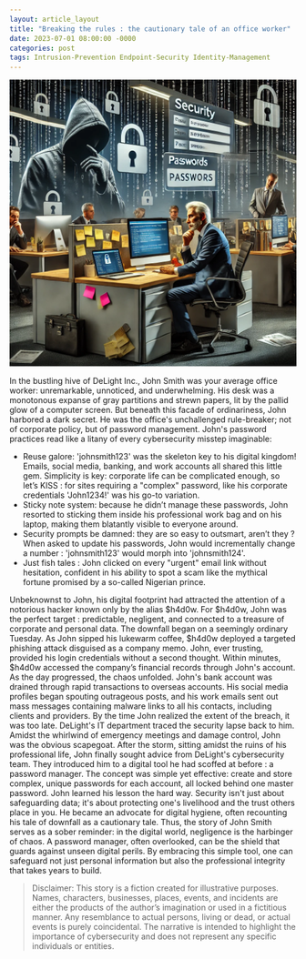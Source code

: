 ```yaml
---
layout: article_layout
title: "Breaking the rules : the cautionary tale of an office worker"
date: 2023-07-01 08:00:00 -0000
categories: post
tags: Intrusion-Prevention Endpoint-Security Identity-Management
---
```


![Illustrated by our virtual artist, capturing the chaos of cybersecurity gone wrong.](/assets/security-tips-passwords.webp)

In the bustling hive of DeLight Inc., John Smith was your average office worker: unremarkable, unnoticed, and underwhelming. His desk was a monotonous expanse of gray partitions and strewn papers, lit by the pallid glow of a computer screen. But beneath this facade of ordinariness, John harbored a dark secret. He was the office's unchallenged rule-breaker; not of corporate policy, but of password management.<!--more-->
John's password practices read like a litany of every cybersecurity misstep imaginable:
- Reuse galore: 'johnsmith123' was the skeleton key to his digital kingdom! Emails, social media, banking, and work accounts all shared this little gem.
Simplicity is key: corporate life can be complicated enough, so let’s KISS : for sites requiring a "complex" password, like his corporate credentials 'John1234!' was his go-to variation.
- Sticky note system: because he didn’t manage these passwords, John resorted to sticking them inside his professional work bag and on his laptop, making them blatantly visible to everyone around.
- Security prompts be damned: they are so easy to outsmart, aren’t they ? When asked to update his passwords, John would incrementally change a number : 'johnsmith123' would morph into 'johnsmith124'.
- Just fish tales : John clicked on every "urgent" email link without hesitation, confident in his ability to spot a scam like the mythical fortune promised by a so-called Nigerian prince.

Unbeknownst to John, his digital footprint had attracted the attention of a notorious hacker known only by the alias $h4d0w. For $h4d0w, John was the perfect target : predictable, negligent, and connected to a treasure of corporate and personal data.
The downfall began on a seemingly ordinary Tuesday. As John sipped his lukewarm coffee, $h4d0w deployed a targeted phishing attack disguised as a company memo. John, ever trusting, provided his login credentials without a second thought. Within minutes, $h4d0w accessed the company’s financial records through John's account.
As the day progressed, the chaos unfolded. John's bank account was drained through rapid transactions to overseas accounts. His social media profiles began spouting outrageous posts, and his work emails sent out mass messages containing malware links to all his contacts, including clients and providers.
By the time John realized the extent of the breach, it was too late. DeLight's IT department traced the security lapse back to him. Amidst the whirlwind of emergency meetings and damage control, John was the obvious scapegoat.
After the storm, sitting amidst the ruins of his professional life, John finally sought advice from DeLight's cybersecurity team. They introduced him to a digital tool he had scoffed at before : a password manager. The concept was simple yet effective: create and store complex, unique passwords for each account, all locked behind one master password.
John learned his lesson the hard way. Security isn't just about safeguarding data; it's about protecting one's livelihood and the trust others place in you. He became an advocate for digital hygiene, often recounting his tale of downfall as a cautionary tale.
Thus, the story of John Smith serves as a sober reminder: in the digital world, negligence is the harbinger of chaos. A password manager, often overlooked, can be the shield that guards against unseen digital perils. By embracing this simple tool, one can safeguard not just personal information but also the professional integrity that takes years to build.

>Disclaimer: This story is a fiction created for illustrative purposes. Names, characters, businesses, places, events, and incidents are either the products of the author’s imagination or used in a fictitious manner. Any resemblance to actual persons, living or dead, or actual events is purely coincidental. The narrative is intended to highlight the importance of cybersecurity and does not represent any specific individuals or entities.
